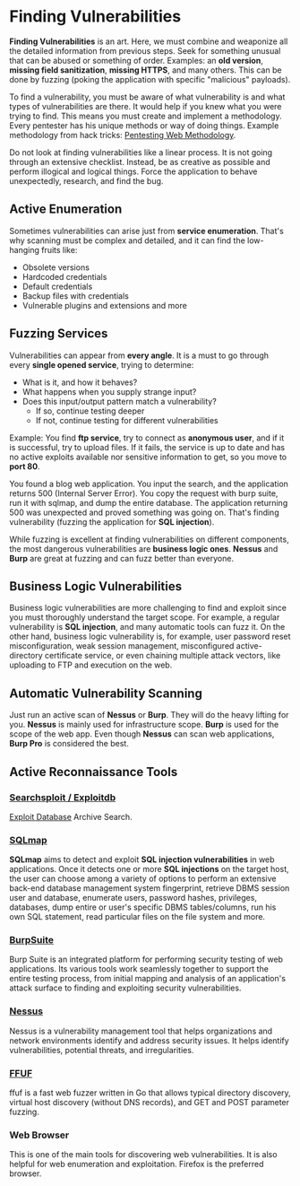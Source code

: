 # Finding Vulnerabilities

**Finding Vulnerabilities** is an art. Here, we must combine and weaponize all the detailed information from previous steps. Seek for something unusual that can be abused or something of order. Examples: an **old version**, **missing field sanitization**, **missing HTTPS**, and many others. This can be done by fuzzing (poking the application with specific "malicious" payloads). 

To find a vulnerability, you must be aware of what vulnerability is and what types of vulnerabilities are there. It would help if you knew what you were trying to find. This means you must create and implement a methodology. Every pentester has his unique methods or way of doing things. Example methodology from hack tricks: [Pentesting Web Methodology](https://hacktricks.boitatech.com.br/pentesting/pentesting-web).

Do not look at finding vulnerabilities like a linear process. It is not going through an extensive checklist. Instead, be as creative as possible and perform illogical and logical things. Force the application to behave unexpectedly, research, and find the bug.


## Active Enumeration

Sometimes vulnerabilities can arise just from **service enumeration**. That's why scanning must be complex and detailed, and it can find the low-hanging fruits like:
  - Obsolete versions
  - Hardcoded credentials
  - Default credentials
  - Backup files with credentials
  - Vulnerable plugins and extensions and more


## Fuzzing Services

Vulnerabilities can appear from **every angle**. It is a must to go through every **single opened service**, trying to determine:
  - What is it, and how it behaves?
  - What happens when you supply strange input?
  - Does this input/output pattern match a vulnerability?
    - If so, continue testing deeper
    - If not, continue testing for different vulnerabilities

Example:
You find **ftp service**, try to connect as **anonymous user**, and if it is successful, try to upload files. If it fails, the service is up to date and has no active exploits available nor sensitive information to get, so you move to **port 80**.

You found a blog web application. You input the search, and the application returns 500 (Internal Server Error). You copy the request with burp suite, run it with sqlmap, and dump the entire database. The application returning 500 was unexpected and proved something was going on. That's finding vulnerability (fuzzing the application for **SQL injection**). 

While fuzzing is excellent at finding vulnerabilities on different components, the most dangerous vulnerabilities are **business logic ones**. **Nessus** and **Burp** are great at fuzzing and can fuzz better
than everyone.


## Business Logic Vulnerabilities

Business logic vulnerabilities are more challenging to find and exploit since you must thoroughly understand the target scope. For example, a regular vulnerability is **SQL injection**, and many automatic tools can fuzz it. On the other hand, business logic vulnerability is, for example, user password reset misconfiguration, weak session management, misconfigured active-directory certificate service, or even chaining multiple attack vectors, like uploading to FTP and execution on the web. 


## Automatic Vulnerability Scanning

Just run an active scan of **Nessus** or **Burp**. They will do the heavy lifting for you. **Nessus** is mainly used for infrastructure scope. **Burp** is used for the scope of the web app. Even though **Nessus** can scan web applications, **Burp Pro** is considered the best.


## Active Reconnaissance Tools

### [Searchsploit / Exploitdb](https://www.kali.org/tools/exploitdb/) 

[Exploit Database](https://www.exploit-db.com/) Archive Search.


### [SQLmap](https://www.kali.org/tools/sqlmap/)

**SQLmap** aims to detect and exploit **SQL injection vulnerabilities** in web applications. Once it detects one or more **SQL injections** on the target host, the user can choose among a variety of options to perform an extensive back-end database management system fingerprint, retrieve DBMS session user and database, enumerate users, password hashes, privileges, databases, dump entire or user's specific DBMS tables/columns, run his own SQL statement, read particular files on the file system and more.


### [BurpSuite](https://www.kali.org/tools/burpsuite/)

Burp Suite is an integrated platform for performing security testing of web applications. Its various tools work seamlessly together to support the entire testing process, from initial mapping and analysis of an application's attack surface to finding and exploiting security vulnerabilities.


### [Nessus](https://www.tenable.com/blog/getting-started-with-nessus-on-kali-linux)

Nessus is a vulnerability management tool that helps organizations and network environments identify and address security issues. It helps identify vulnerabilities, potential threats, and irregularities.


### [FFUF](https://www.kali.org/tools/ffuf/)

ffuf is a fast web fuzzer written in Go that allows typical directory discovery, virtual host discovery (without DNS records), and GET and POST parameter fuzzing.


### Web Browser

This is one of the main tools for discovering web vulnerabilities. It is also helpful for web enumeration and exploitation. Firefox is the preferred browser.


